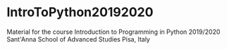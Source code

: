 # IntroToPython20192020
Material for the course Introduction to Programming in Python 2019/2020 Sant'Anna School of Advanced Studies Pisa, Italy
